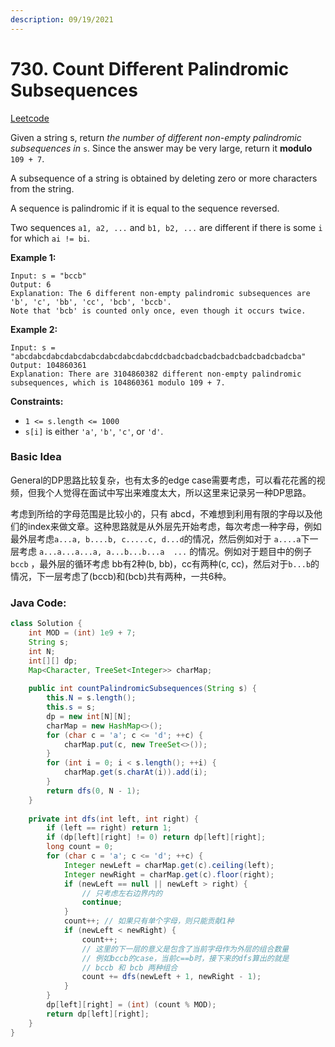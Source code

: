 ```yaml
---
description: 09/19/2021
---
```


# 730. Count Different Palindromic Subsequences

[Leetcode](https://leetcode.com/problems/count-different-palindromic-subsequences/)

Given a string s, return _the number of different non-empty palindromic subsequences in_ `s`. Since the answer may be very large, return it **modulo** `109 + 7`.

A subsequence of a string is obtained by deleting zero or more characters from the string.

A sequence is palindromic if it is equal to the sequence reversed.

Two sequences `a1, a2, ...` and `b1, b2, ...` are different if there is some `i` for which `ai != bi`.

**Example 1:**

```text
Input: s = "bccb"
Output: 6
Explanation: The 6 different non-empty palindromic subsequences are 'b', 'c', 'bb', 'cc', 'bcb', 'bccb'.
Note that 'bcb' is counted only once, even though it occurs twice.
```

**Example 2:**

```text
Input: s = "abcdabcdabcdabcdabcdabcdabcdabcddcbadcbadcbadcbadcbadcbadcbadcba"
Output: 104860361
Explanation: There are 3104860382 different non-empty palindromic subsequences, which is 104860361 modulo 109 + 7.
```

**Constraints:**

* `1 <= s.length <= 1000`
* `s[i]` is either `'a'`, `'b'`, `'c'`, or `'d'`.

### Basic Idea

General的DP思路比较复杂，也有太多的edge case需要考虑，可以看花花酱的视频，但我个人觉得在面试中写出来难度太大，所以这里来记录另一种DP思路。

考虑到所给的字母范围是比较小的，只有 abcd，不难想到利用有限的字母以及他们的index来做文章。这种思路就是从外层先开始考虑，每次考虑一种字母，例如最外层考虑`a...a, b....b, c.....c, d...d`的情况，然后例如对于 `a....a`下一层考虑 `a...a...a...a, a...b...b...a  ...` 的情况。例如对于题目中的例子 `bccb` ，最外层的循环考虑 bb有2种\(b, bb\)，cc有两种\(c, cc\)，然后对于`b...b`的情况，下一层考虑了\(bccb\)和\(bcb\)共有两种，一共6种。

### Java Code:

```java
class Solution {
    int MOD = (int) 1e9 + 7;
    String s;
    int N;
    int[][] dp;
    Map<Character, TreeSet<Integer>> charMap;
    
    public int countPalindromicSubsequences(String s) {
        this.N = s.length();
        this.s = s;
        dp = new int[N][N];
        charMap = new HashMap<>();
        for (char c = 'a'; c <= 'd'; ++c) {
            charMap.put(c, new TreeSet<>());
        }
        for (int i = 0; i < s.length(); ++i) {
            charMap.get(s.charAt(i)).add(i);
        }
        return dfs(0, N - 1);
    }
    
    private int dfs(int left, int right) {
        if (left == right) return 1;
        if (dp[left][right] != 0) return dp[left][right];
        long count = 0;
        for (char c = 'a'; c <= 'd'; ++c) {
            Integer newLeft = charMap.get(c).ceiling(left);
            Integer newRight = charMap.get(c).floor(right);
            if (newLeft == null || newLeft > right) {
                // 只考虑左右边界内的
                continue;
            }
            count++; // 如果只有单个字母，则只能贡献1种
            if (newLeft < newRight) {
                count++;
                // 这里的下一层的意义是包含了当前字母作为外层的组合数量
                // 例如bccb的case，当前c==b时，接下来的dfs算出的就是
                // bccb 和 bcb 两种组合
                count += dfs(newLeft + 1, newRight - 1);
            }
        }
        dp[left][right] = (int) (count % MOD);
        return dp[left][right];
    }
}
```

